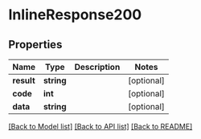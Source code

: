 # InlineResponse200

## Properties
Name | Type | Description | Notes
------------ | ------------- | ------------- | -------------
**result** | **string** |  | [optional] 
**code** | **int** |  | [optional] 
**data** | **string** |  | [optional] 

[[Back to Model list]](../README.md#documentation-for-models) [[Back to API list]](../README.md#documentation-for-api-endpoints) [[Back to README]](../README.md)


